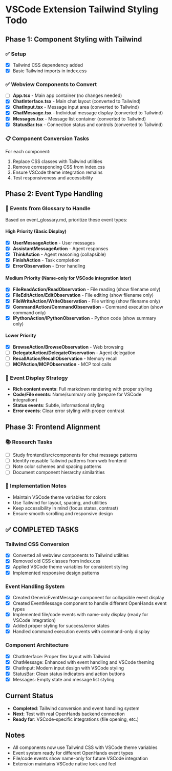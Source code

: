 # VSCode Extension Tailwind Styling Todo

## Phase 1: Component Styling with Tailwind

### ✅ Setup
- [x] Tailwind CSS dependency added
- [x] Basic Tailwind imports in index.css

### ✅ Webview Components to Convert
- [ ] **App.tsx** - Main app container (no changes needed)
- [x] **ChatInterface.tsx** - Main chat layout (converted to Tailwind)
- [x] **ChatInput.tsx** - Message input area (converted to Tailwind)
- [x] **ChatMessage.tsx** - Individual message display (converted to Tailwind)
- [x] **Messages.tsx** - Message list container (converted to Tailwind)
- [x] **StatusBar.tsx** - Connection status and controls (converted to Tailwind)

### 📋 Component Conversion Tasks
For each component:
1. Replace CSS classes with Tailwind utilities
2. Remove corresponding CSS from index.css
3. Ensure VSCode theme integration remains
4. Test responsiveness and accessibility

## Phase 2: Event Type Handling

### 📝 Events from Glossary to Handle
Based on event_glossary.md, prioritize these event types:

#### High Priority (Basic Display)
- [x] **UserMessageAction** - User messages
- [x] **AssistantMessageAction** - Agent responses
- [x] **ThinkAction** - Agent reasoning (collapsible)
- [x] **FinishAction** - Task completion
- [x] **ErrorObservation** - Error handling

#### Medium Priority (Name-only for VSCode integration later)
- [x] **FileReadAction/ReadObservation** - File reading (show filename only)
- [x] **FileEditAction/EditObservation** - File editing (show filename only)
- [x] **FileWriteAction/WriteObservation** - File writing (show filename only)
- [x] **CommandAction/CommandObservation** - Command execution (show command only)
- [x] **IPythonAction/IPythonObservation** - Python code (show summary only)

#### Lower Priority
- [x] **BrowseAction/BrowseObservation** - Web browsing
- [ ] **DelegateAction/DelegateObservation** - Agent delegation
- [ ] **RecallAction/RecallObservation** - Memory recall
- [ ] **MCPAction/MCPObservation** - MCP tool calls

### 🎯 Event Display Strategy
- **Rich content events**: Full markdown rendering with proper styling
- **Code/File events**: Name/summary only (prepare for VSCode integration)
- **Status events**: Subtle, informational styling
- **Error events**: Clear error styling with proper contrast

## Phase 3: Frontend Alignment

### 📚 Research Tasks
- [ ] Study frontend/src/components for chat message patterns
- [ ] Identify reusable Tailwind patterns from web frontend
- [ ] Note color schemes and spacing patterns
- [ ] Document component hierarchy similarities

### 🔄 Implementation Notes
- Maintain VSCode theme variables for colors
- Use Tailwind for layout, spacing, and utilities
- Keep accessibility in mind (focus states, contrast)
- Ensure smooth scrolling and responsive design

## ✅ COMPLETED TASKS

### Tailwind CSS Conversion
- [x] Converted all webview components to Tailwind utilities
- [x] Removed old CSS classes from index.css
- [x] Applied VSCode theme variables for consistent styling
- [x] Implemented responsive design patterns

### Event Handling System
- [x] Created GenericEventMessage component for collapsible event display
- [x] Created EventMessage component to handle different OpenHands event types
- [x] Implemented file/code events with name-only display (ready for VSCode integration)
- [x] Added proper styling for success/error states
- [x] Handled command execution events with command-only display

### Component Architecture
- [x] ChatInterface: Proper flex layout with Tailwind
- [x] ChatMessage: Enhanced with event handling and VSCode theming
- [x] ChatInput: Modern input design with VSCode styling
- [x] StatusBar: Clean status indicators and action buttons
- [x] Messages: Empty state and message list styling

## Current Status
- **Completed**: Tailwind conversion and event handling system
- **Next**: Test with real OpenHands backend connection
- **Ready for**: VSCode-specific integrations (file opening, etc.)

## Notes
- All components now use Tailwind CSS with VSCode theme variables
- Event system ready for different OpenHands event types
- File/code events show name-only for future VSCode integration
- Extension maintains VSCode native look and feel
